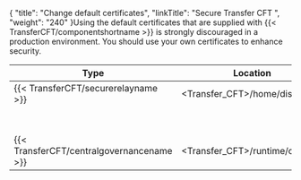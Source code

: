 {
    "title": "Change default certificates",
    "linkTitle": "Secure Transfer CFT ",
    "weight": "240"
}Using the default certificates that are supplied with {{< TransferCFT/componentshortname  >}} is strongly discouraged in a production environment. You should use your own certificates to enhance security.


| Type  | Location  | Certificate  | Expires  |
| --- | --- | --- | --- |
| {{< TransferCFT/securerelayname  >}}  | &lt;Transfer_CFT&gt;/home/distrib/xsr  | SecureRelayCA.pem | November 2021  |
|   |   | SecureRelayMasterAgent.p12  | November 2021  |
| {{< TransferCFT/centralgovernancename  >}}  | &lt;Transfer_CFT&gt;/runtime/conf/pki  | passportCA.pem  | November 2019  |

